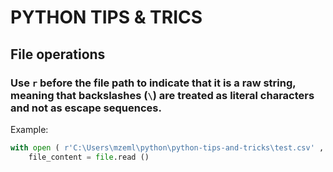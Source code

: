 # PYTHON TIPS & TRICS

## File operations

### Use `r` before the file path to indicate that it is a raw string, meaning that backslashes (`\`) are treated as literal characters and not as escape sequences.
Example:
```python
with open ( r'C:\Users\mzeml\python\python-tips-and-tricks\test.csv' , 'r' , encoding = 'utf-8' ) as file:
    file_content = file.read ()
